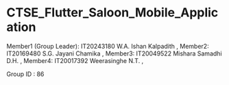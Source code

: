 # CTSE_Flutter_Saloon_Mobile_Application

Member1 (Group Leader): IT20243180    W.A. Ishan Kalpadith ,
Member2: IT20169480   S.G. Jayani Chamika ,
Member3: IT20049522   Mishara Samadhi D.H. ,
Member4: IT20017392   Weerasinghe N.T. ,

Group ID : 86
